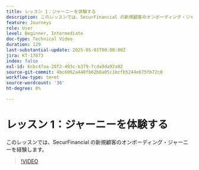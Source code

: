 ```yaml
---
title: レッスン 1：ジャーニーを体験する
description: このレッスンでは、SecurFinancial の新規顧客のオンボーディング・ジャーニーを経験します。
feature: Journeys
role: User
level: Beginner, Intermediate
doc-type: Technical Video
duration: 129
last-substantial-update: 2025-05-01T00:00:00Z
jira: KT-17873
index: false
exl-id: 6cbc47aa-20f2-493c-b379-7cda9da92a02
source-git-commit: 4bc6062a440fb62b8a05c1bcfb5244eb75fb72c8
workflow-type: tm+mt
source-wordcount: '36'
ht-degree: 0%

---
```


# レッスン 1：ジャーニーを体験する

このレッスンでは、SecurFinancial の新規顧客のオンボーディング・ジャーニーを経験します。

>[!VIDEO](https://video.tv.adobe.com/v/3457827/?learn=on&enablevpops)
